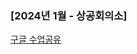 ### [2024년 1월 - 상공회의소]

[구글 수업공유]([https://docs.google.com/document/d/17eGr72TmtmC4TBo3e2JwzX2-o8q6AknNGzOxMNi-suE/edit?usp=sharing])




